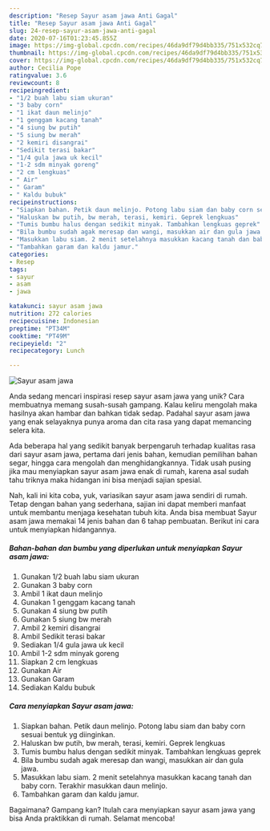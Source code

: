 ```yaml
---
description: "Resep Sayur asam jawa Anti Gagal"
title: "Resep Sayur asam jawa Anti Gagal"
slug: 24-resep-sayur-asam-jawa-anti-gagal
date: 2020-07-16T01:23:45.855Z
image: https://img-global.cpcdn.com/recipes/46da9df79d4bb335/751x532cq70/sayur-asam-jawa-foto-resep-utama.jpg
thumbnail: https://img-global.cpcdn.com/recipes/46da9df79d4bb335/751x532cq70/sayur-asam-jawa-foto-resep-utama.jpg
cover: https://img-global.cpcdn.com/recipes/46da9df79d4bb335/751x532cq70/sayur-asam-jawa-foto-resep-utama.jpg
author: Cecilia Pope
ratingvalue: 3.6
reviewcount: 8
recipeingredient:
- "1/2 buah labu siam ukuran"
- "3 baby corn"
- "1 ikat daun melinjo"
- "1 genggam kacang tanah"
- "4 siung bw putih"
- "5 siung bw merah"
- "2 kemiri disangrai"
- "Sedikit terasi bakar"
- "1/4 gula jawa uk kecil"
- "1-2 sdm minyak goreng"
- "2 cm lengkuas"
- " Air"
- " Garam"
- " Kaldu bubuk"
recipeinstructions:
- "Siapkan bahan. Petik daun melinjo. Potong labu siam dan baby corn sesuai bentuk yg diinginkan."
- "Haluskan bw putih, bw merah, terasi, kemiri. Geprek lengkuas"
- "Tumis bumbu halus dengan sedikit minyak. Tambahkan lengkuas geprek"
- "Bila bumbu sudah agak meresap dan wangi, masukkan air dan gula jawa."
- "Masukkan labu siam. 2 menit setelahnya masukkan kacang tanah dan baby corn. Terakhir masukkan daun melinjo."
- "Tambahkan garam dan kaldu jamur."
categories:
- Resep
tags:
- sayur
- asam
- jawa

katakunci: sayur asam jawa 
nutrition: 272 calories
recipecuisine: Indonesian
preptime: "PT34M"
cooktime: "PT49M"
recipeyield: "2"
recipecategory: Lunch

---
```



![Sayur asam jawa](https://img-global.cpcdn.com/recipes/46da9df79d4bb335/751x532cq70/sayur-asam-jawa-foto-resep-utama.jpg)

Anda sedang mencari inspirasi resep sayur asam jawa yang unik? Cara membuatnya memang susah-susah gampang. Kalau keliru mengolah maka hasilnya akan hambar dan bahkan tidak sedap. Padahal sayur asam jawa yang enak selayaknya punya aroma dan cita rasa yang dapat memancing selera kita.

Ada beberapa hal yang sedikit banyak berpengaruh terhadap kualitas rasa dari sayur asam jawa, pertama dari jenis bahan, kemudian pemilihan bahan segar, hingga cara mengolah dan menghidangkannya. Tidak usah pusing jika mau menyiapkan sayur asam jawa enak di rumah, karena asal sudah tahu triknya maka hidangan ini bisa menjadi sajian spesial.




Nah, kali ini kita coba, yuk, variasikan sayur asam jawa sendiri di rumah. Tetap dengan bahan yang sederhana, sajian ini dapat memberi manfaat untuk membantu menjaga kesehatan tubuh kita. Anda bisa membuat Sayur asam jawa memakai 14 jenis bahan dan 6 tahap pembuatan. Berikut ini cara untuk menyiapkan hidangannya.

<!--inarticleads1-->

##### Bahan-bahan dan bumbu yang diperlukan untuk menyiapkan Sayur asam jawa:

1. Gunakan 1/2 buah labu siam ukuran
1. Gunakan 3 baby corn
1. Ambil 1 ikat daun melinjo
1. Gunakan 1 genggam kacang tanah
1. Gunakan 4 siung bw putih
1. Gunakan 5 siung bw merah
1. Ambil 2 kemiri disangrai
1. Ambil Sedikit terasi bakar
1. Sediakan 1/4 gula jawa uk kecil
1. Ambil 1-2 sdm minyak goreng
1. Siapkan 2 cm lengkuas
1. Gunakan  Air
1. Gunakan  Garam
1. Sediakan  Kaldu bubuk




<!--inarticleads2-->

##### Cara menyiapkan Sayur asam jawa:

1. Siapkan bahan. Petik daun melinjo. Potong labu siam dan baby corn sesuai bentuk yg diinginkan.
1. Haluskan bw putih, bw merah, terasi, kemiri. Geprek lengkuas
1. Tumis bumbu halus dengan sedikit minyak. Tambahkan lengkuas geprek
1. Bila bumbu sudah agak meresap dan wangi, masukkan air dan gula jawa.
1. Masukkan labu siam. 2 menit setelahnya masukkan kacang tanah dan baby corn. Terakhir masukkan daun melinjo.
1. Tambahkan garam dan kaldu jamur.




Bagaimana? Gampang kan? Itulah cara menyiapkan sayur asam jawa yang bisa Anda praktikkan di rumah. Selamat mencoba!
